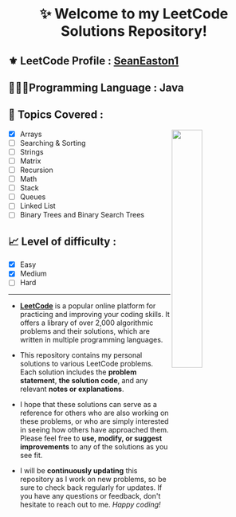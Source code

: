 <h1 align="center">✨ Welcome to my LeetCode Solutions Repository! </h1>

<h2>
⚜️ LeetCode Profile : <a href="https://leetcode.com/SeanEaston/">SeanEaston1</a>
</h2>

<h2>
👨🏻‍💻Programming Language : Java
</h2>

<h2>
📂 Topics Covered :
</h2>
<img align="right" width="35%" src="https://github.com/SeanEaston1/LeetCode-Solved-Questions/blob/main/images.png">

- [x] Arrays 
- [ ] Searching & Sorting
- [ ] Strings
- [ ] Matrix
- [ ] Recursion
- [ ] Math
- [ ] Stack
- [ ] Queues
- [ ] Linked List
- [ ] Binary Trees and Binary Search Trees

<h2>
📈 Level of difficulty :
</h2>

- [x] Easy 
- [x] Medium
- [ ] Hard

____

- <a href="https://leetcode.com">**LeetCode**</a> is a popular online platform for practicing and improving your coding skills. It offers a library of over 2,000 algorithmic problems and their solutions, which are written in multiple programming languages.

- This repository contains my personal solutions to various LeetCode problems. Each solution includes the **problem statement**, **the solution code**, and any relevant **notes or explanations**.

- I hope that these solutions can serve as a reference for others who are also working on these problems, or who are simply interested in seeing how others have approached them. Please feel free to **use, modify, or suggest improvements** to any of the solutions as you see fit.

- I will be **continuously updating** this repository as I work on new problems, so be sure to check back regularly for updates. If you have any questions or feedback, don't hesitate to reach out to me. *Happy coding!*
